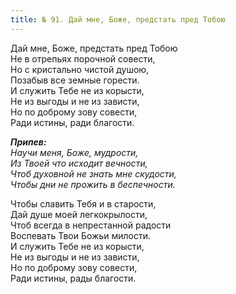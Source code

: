 ```yaml
---
title: № 91. Дай мне, Боже, предстать пред Тобою
---
```


Дай мне, Боже, предстать пред Тобою  
Не в отрепьях порочной совести,  
Но с кристально чистой душою,  
Позабыв все земные горести.  
И служить Тебе не из корысти,  
Не из выгоды и не из зависти,  
Но по доброму зову совести,  
Ради истины, ради благости.

*__Припев:__  
Научи меня, Боже, мудрости,  
Из Твоей что исходит вечности,  
Чтоб духовной не знать мне скудости,  
Чтобы дни не прожить в беспечности.*

Чтобы славить Тебя и в старости,  
Дай душе моей легкокрылости,  
Чтоб всегда в непрестанной радости  
Воспевать Твои Божьи милости.  
И служить Тебе не из корысти,  
Не из выгоды и не из зависти,  
Но по доброму зову совести,  
Ради истины, рады благости.
